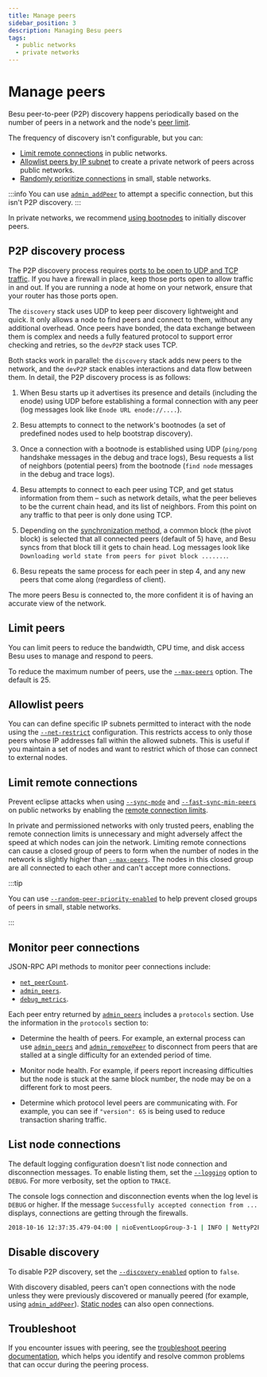 ```yaml
---
title: Manage peers
sidebar_position: 3
description: Managing Besu peers
tags:
  - public networks
  - private networks
---
```


# Manage peers

Besu peer-to-peer (P2P) discovery happens periodically based on the number of peers in a
network and the node's [peer limit](#limit-peers).

The frequency of discovery isn't configurable, but you can:

- [Limit remote connections](#limit-remote-connections) in public networks.
- [Allowlist peers by IP subnet](#allowlist-peers) to create a private network of peers across public 
networks.
- [Randomly prioritize connections](../../reference/cli/options.md#random-peer-priority-enabled) in
small, stable networks.

:::info
You can use [`admin_addPeer`](../../reference/api/index.md#admin_addpeer) to attempt a specific
connection, but this isn't P2P discovery.
:::

In private networks, we recommend
[using bootnodes](../../../private-networks/how-to/configure/bootnodes.md) to initially discover peers.

## P2P discovery process

The P2P discovery process requires [ports to be open to UDP and TCP traffic](configure-ports.md#p2p-networking).
If you have a firewall in place, keep those ports open to allow traffic in and out.
If you are running a node at home on your network, ensure that your router has those ports open.

The `discovery` stack uses UDP to keep peer discovery lightweight and quick.
It only allows a node to find peers and connect to them, without any additional overhead.
Once peers have bonded, the data exchange between them is complex and needs a fully featured
protocol to support error checking and retries, so the `devP2P` stack uses TCP.

Both stacks work in parallel: the `discovery` stack adds new peers to the network, and the `devP2P`
stack enables interactions and data flow between them.
In detail, the P2P discovery process is as follows:

1. When Besu starts up it advertises its presence and details (including the enode) using UDP before
   establishing a formal connection with any peer (log messages look like `Enode URL enode://....`).

2. Besu attempts to connect to the network's bootnodes (a set of predefined nodes used to help
   bootstrap discovery).

3. Once a connection with a bootnode is established using UDP (`ping/pong` handshake messages in the
   debug and trace logs), Besu requests a list of neighbors (potential peers) from the bootnode
   (`find node` messages in the debug and trace logs).

4. Besu attempts to connect to each peer using TCP, and get status information from them – such
   as network details, what the peer believes to be the current chain head, and its list of neighbors.
   From this point on any traffic to that peer is only done using TCP.

5. Depending on the [synchronization method](../../concepts/node-sync.md), a common block
   (the pivot block) is selected that all connected peers (default of 5) have, and Besu syncs from
   that block till it gets to chain head.
   Log messages look like `Downloading world state from peers for pivot block .......`.

6. Besu repeats the same process for each peer in step 4, and any new peers that come along
   (regardless of client).

The more peers Besu is connected to, the more confident it is of having an accurate view of the network.

## Limit peers

You can limit peers to reduce the bandwidth, CPU time, and disk access Besu uses to manage and respond to peers.

To reduce the maximum number of peers, use the [`--max-peers`](../../reference/cli/options.md#max-peers) option. The default is 25.

## Allowlist peers

You can can define specific IP subnets permitted to interact with the node using the [`--net-restrict`](../../reference/cli/options.md#net-restrict) configuration. This restricts access to only those peers whose IP addresses fall within the allowed subnets. This is useful if you maintain a set of nodes and want to restrict which of those can connect to external nodes.

## Limit remote connections

Prevent eclipse attacks when using [`--sync-mode`](../../reference/cli/options.md#sync-mode) and [`--fast-sync-min-peers`](../../reference/cli/options.md#sync-min-peers-fast-sync-min-peers) on public networks by enabling the [remote connection limits](../../reference/cli/options.md#remote-connections-limit-enabled).

In private and permissioned networks with only trusted peers, enabling the remote connection limits is unnecessary and might adversely affect the speed at which nodes can join the network. Limiting remote connections can cause a closed group of peers to form when the number of nodes in the network is slightly higher than [`--max-peers`](../../reference/cli/options.md#max-peers). The nodes in this closed group are all connected to each other and can't accept more connections.

:::tip

You can use [`--random-peer-priority-enabled`](../../reference/cli/options.md#random-peer-priority-enabled) to help prevent closed groups of peers in small, stable networks.

:::

## Monitor peer connections

JSON-RPC API methods to monitor peer connections include:

- [`net_peerCount`](../../reference/api/index.md#net_peercount).
- [`admin_peers`](../../reference/api/index.md#admin_peers).
- [`debug_metrics`](../../reference/api/index.md#debug_metrics).

Each peer entry returned by [`admin_peers`](../../reference/api/index.md#admin_peers) includes a `protocols` section. Use the information in the `protocols` section to:

- Determine the health of peers. For example, an external process can use [`admin_peers`](../../reference/api/index.md#admin_peers) and [`admin_removePeer`](../../reference/api/index.md#admin_removepeer) to disconnect from peers that are stalled at a single difficulty for an extended period of time.

- Monitor node health. For example, if peers report increasing difficulties but the node is stuck at the same block number, the node may be on a different fork to most peers.

- Determine which protocol level peers are communicating with. For example, you can see if `"version": 65` is being used to reduce transaction sharing traffic.

## List node connections

The default logging configuration doesn't list node connection and disconnection messages. To enable listing them, set the [`--logging`](../../reference/cli/options.md#logging) option to `DEBUG`. For more verbosity, set the option to `TRACE`.

The console logs connection and disconnection events when the log level is `DEBUG` or higher. If the message `Successfully accepted connection from ...` displays, connections are getting through the firewalls.

```bash title="Sample log output"
2018-10-16 12:37:35.479-04:00 | nioEventLoopGroup-3-1 | INFO | NettyP2PNetwork | Successfully accepted connection from 0xa979fb575495b8d6db44f750317d0f4622bf4c2aa3365d6af7c284339968eef29b69ad0dce72a4d8db5ebb4968de0e3bec910127f134779fbcb0cb6d3331163c
```

## Disable discovery

To disable P2P discovery, set the [`--discovery-enabled`](../../reference/cli/options.md#discovery-enabled) option to `false`.

With discovery disabled, peers can't open connections with the node unless they were previously discovered or manually peered (for example, using [`admin_addPeer`](../../reference/api/index.md#admin_addpeer)). [Static nodes](static-nodes.md) can also open connections.

## Troubleshoot

If you encounter issues with peering, see the [troubleshoot peering documentation](../../how-to/troubleshoot/peering.md), which helps you identify and resolve common problems that can occur during the peering process.
